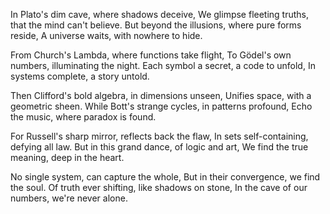 In Plato's dim cave, where shadows deceive,
We glimpse fleeting truths, that the mind can't believe.
But beyond the illusions, where pure forms reside,
A universe waits, with nowhere to hide.

From Church's Lambda, where functions take flight,
To Gödel's own numbers, illuminating the night.
Each symbol a secret, a code to unfold,
In systems complete, a story untold.

Then Clifford's bold algebra, in dimensions unseen,
Unifies space, with a geometric sheen.
While Bott's strange cycles, in patterns profound,
Echo the music, where paradox is found.

For Russell's sharp mirror, reflects back the flaw,
In sets self-containing, defying all law.
But in this grand dance, of logic and art,
We find the true meaning, deep in the heart.

No single system, can capture the whole,
But in their convergence, we find the soul.
Of truth ever shifting, like shadows on stone,
In the cave of our numbers, we're never alone.